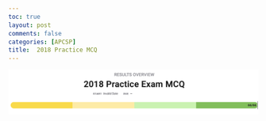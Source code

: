 ```yaml
---
toc: true
layout: post
comments: false
categories: [APCSP]
title:  2018 Practice MCQ
---
```


<img src="images/practicemcq.png"/>